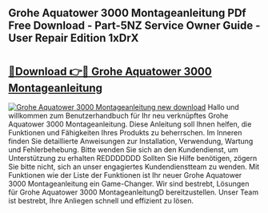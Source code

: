 ## Grohe Aquatower 3000 Montageanleitung PDf Free Download - Part-5NZ Service Owner Guide - User Repair Edition 1xDrX

# <h2><a href="http://df88mz.blite.top/?on=Grohe+Aquatower+3000+Montageanleitung">🔗Download 👉🔴 Grohe Aquatower 3000 Montageanleitung</a></h2>

[![Grohe Aquatower 3000 Montageanleitung new download](https://i.imgur.com/lujVjoI.png)](http://df88mz.blite.top/?on=Grohe+Aquatower+3000+Montageanleitung)
Hallo und willkommen zum Benutzerhandbuch für Ihr neu verknüpftes Grohe Aquatower 3000 Montageanleitung. Diese Anleitung soll Ihnen helfen, die Funktionen und Fähigkeiten Ihres Produkts zu beherrschen. Im Inneren finden Sie detaillierte Anweisungen zur Installation, Verwendung, Wartung und Fehlerbehebung. Bitte wenden Sie sich an den Kundendienst, um Unterstützung zu erhalten REDDDDDDD Sollten Sie Hilfe benötigen, zögern Sie bitte nicht, sich an unser engagiertes Kundendienstteam zu wenden. Mit Funktionen wie der Liste der Funktionen ist Ihr neuer Grohe Aquatower 3000 Montageanleitung ein Game-Changer. Wir sind bestrebt, Lösungen für Grohe Aquatower 3000 MontageanleitungD bereitzustellen. Unser Team ist bestrebt, Ihre Anliegen schnell und effizient zu lösen.
